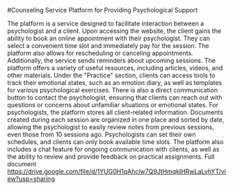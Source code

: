 #Counseling Service Platform for Providing Psychological Support

  The platform is a service designed to facilitate interaction between a psychologist and a client. Upon accessing the website, the client gains the ability to book an online appointment with their psychologist. They can select a convenient time slot and immediately pay for the session. The platform also allows for rescheduling or canceling appointments. Additionally, the service sends reminders about upcoming sessions.
  The platform offers a variety of useful resources, including articles, videos, and other materials. Under the "Practice" section, clients can access tools to track their emotional states, such as an emotion diary, as well as templates for various psychological exercises. There is also a direct communication button to contact the psychologist, ensuring that clients can reach out with questions or concerns about unfamiliar situations or emotional states.
  For psychologists, the platform stores all client-related information. Documents created during each session are organized in one place and sorted by date, allowing the psychologist to easily review notes from previous sessions, even those from 10 sessions ago. Psychologists can set their own schedules, and clients can only book available time slots. The platform also includes a chat feature for ongoing communication with clients, as well as the ability to review and provide feedback on practical assignments.
Full document https://drive.google.com/file/d/1YUG0H1qAhclw7Q9JtHmqkIHRwLaLvhYT/view?usp=sharing
